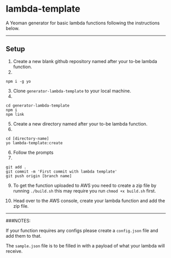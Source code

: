 # lambda-template

A Yeoman generator for basic lambda functions following the instructions below.

----

## Setup

1) Create a new blank github repository named after your to-be lambda function.
2)
```
npm i -g yo
```
3) Clone `generator-lambda-template` to your local machine.
4)
```
cd generator-lambda-template
npm i
npm link
```
5) Create a new directory named after your to-be lambda function.
5)
```
cd [directory-name]
yo lambda-template:create
```
6) Follow the prompts
8)
```
git add .
git commit -m 'First commit with lambda template'
git push origin [branch name]
```
9) To get the function uploaded to AWS you need to create a zip file by running `./build.sh` this may require you run `chmod +x build.sh` first.

10) Head over to the AWS console, create your lambda function and add the zip file.

---

###NOTES:

If your function requires any configs please create a `config.json` file and add them to that.

The `sample.json` file is to be filled in with a payload of what your lambda will receive. 
